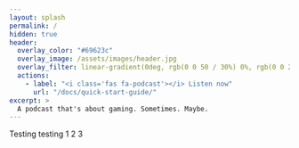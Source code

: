 ```yaml
---
layout: splash
permalink: /
hidden: true
header:
  overlay_color: "#69623c"
  overlay_image: /assets/images/header.jpg
  overlay_filter: linear-gradient(0deg, rgb(0 0 50 / 30%) 0%, rgb(0 0 255 / 0%) 40%)
  actions:
    - label: "<i class='fas fa-podcast'></i> Listen now"
      url: "/docs/quick-start-guide/"
excerpt: >
  A podcast that's about gaming. Sometimes. Maybe.
---
```


Testing testing 1 2 3